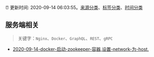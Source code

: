 :alarm_clock: 更新时间: 2020-09-14 06:03:55。[来源分类](../README.md)、[标签分类](../TAGS.md)、[时间分类](../TIMELINE.md)

## 服务端相关


> 关键字：`Nginx`、`Docker`、`GraphQL`、`REST`、`gRPC`



- [2020-09-14-docker-启动-zookeeper-容器,设置-network-为-host.](https://www.v2ex.com/t/706816) 